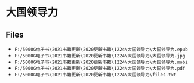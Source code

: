 # 大国领导力

## Files

- `F:/5000G电子书\2021书籍更新\2020更新书籍\1224\大国领导力\大国领导力.epub`
- `F:/5000G电子书\2021书籍更新\2020更新书籍\1224\大国领导力\大国领导力.jpg`
- `F:/5000G电子书\2021书籍更新\2020更新书籍\1224\大国领导力\大国领导力.mobi`
- `F:/5000G电子书\2021书籍更新\2020更新书籍\1224\大国领导力\大国领导力.pdf`
- `F:/5000G电子书\2021书籍更新\2020更新书籍\1224\大国领导力\files.txt`
